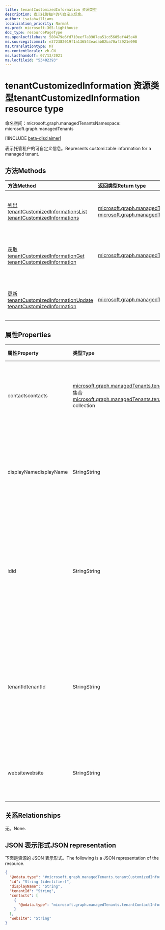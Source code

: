 ```yaml
---
title: tenantCustomizedInformation 资源类型
description: 表示托管租户的可自定义信息。
author: isaiahwilliams
localization_priority: Normal
ms.prod: microsoft-365-lighthouse
doc_type: resourcePageType
ms.openlocfilehash: 580479e6fd710eef7a0907ea51cd5605ef445e40
ms.sourcegitcommit: e372382019f1a136543eadab02ba70af3921e098
ms.translationtype: MT
ms.contentlocale: zh-CN
ms.lasthandoff: 07/13/2021
ms.locfileid: "53402393"
---
```

# <a name="tenantcustomizedinformation-resource-type"></a><span data-ttu-id="6ccfb-103">tenantCustomizedInformation 资源类型</span><span class="sxs-lookup"><span data-stu-id="6ccfb-103">tenantCustomizedInformation resource type</span></span>

<span data-ttu-id="6ccfb-104">命名空间：microsoft.graph.managedTenants</span><span class="sxs-lookup"><span data-stu-id="6ccfb-104">Namespace: microsoft.graph.managedTenants</span></span>

[!INCLUDE [beta-disclaimer](../../includes/beta-disclaimer.md)]

<span data-ttu-id="6ccfb-105">表示托管租户的可自定义信息。</span><span class="sxs-lookup"><span data-stu-id="6ccfb-105">Represents customizable information for a managed tenant.</span></span>

## <a name="methods"></a><span data-ttu-id="6ccfb-106">方法</span><span class="sxs-lookup"><span data-stu-id="6ccfb-106">Methods</span></span>
|<span data-ttu-id="6ccfb-107">方法</span><span class="sxs-lookup"><span data-stu-id="6ccfb-107">Method</span></span>|<span data-ttu-id="6ccfb-108">返回类型</span><span class="sxs-lookup"><span data-stu-id="6ccfb-108">Return type</span></span>|<span data-ttu-id="6ccfb-109">说明</span><span class="sxs-lookup"><span data-stu-id="6ccfb-109">Description</span></span>|
|:---|:---|:---|
|[<span data-ttu-id="6ccfb-110">列出 tenantCustomizedInformations</span><span class="sxs-lookup"><span data-stu-id="6ccfb-110">List tenantCustomizedInformations</span></span>](../api/managedtenants-managedtenant-list-tenantscustomizedinformation.md)|<span data-ttu-id="6ccfb-111">[microsoft.graph.managedTenants.tenantCustomizedInformation](../resources/managedtenants-tenantcustomizedinformation.md) 集合</span><span class="sxs-lookup"><span data-stu-id="6ccfb-111">[microsoft.graph.managedTenants.tenantCustomizedInformation](../resources/managedtenants-tenantcustomizedinformation.md) collection</span></span>|<span data-ttu-id="6ccfb-112">获取 [tenantCustomizedInformation 对象](../resources/managedtenants-tenantcustomizedinformation.md) 及其属性的列表。</span><span class="sxs-lookup"><span data-stu-id="6ccfb-112">Get a list of the [tenantCustomizedInformation](../resources/managedtenants-tenantcustomizedinformation.md) objects and their properties.</span></span>|
|[<span data-ttu-id="6ccfb-113">获取 tenantCustomizedInformation</span><span class="sxs-lookup"><span data-stu-id="6ccfb-113">Get tenantCustomizedInformation</span></span>](../api/managedtenants-tenantcustomizedinformation-get.md)|[<span data-ttu-id="6ccfb-114">microsoft.graph.managedTenants.tenantCustomizedInformation</span><span class="sxs-lookup"><span data-stu-id="6ccfb-114">microsoft.graph.managedTenants.tenantCustomizedInformation</span></span>](../resources/managedtenants-tenantcustomizedinformation.md)|<span data-ttu-id="6ccfb-115">读取 [tenantCustomizedInformation](../resources/managedtenants-tenantcustomizedinformation.md) 对象的属性和关系。</span><span class="sxs-lookup"><span data-stu-id="6ccfb-115">Read the properties and relationships of a [tenantCustomizedInformation](../resources/managedtenants-tenantcustomizedinformation.md) object.</span></span>|
|[<span data-ttu-id="6ccfb-116">更新 tenantCustomizedInformation</span><span class="sxs-lookup"><span data-stu-id="6ccfb-116">Update tenantCustomizedInformation</span></span>](../api/managedtenants-tenantcustomizedinformation-update.md)|[<span data-ttu-id="6ccfb-117">microsoft.graph.managedTenants.tenantCustomizedInformation</span><span class="sxs-lookup"><span data-stu-id="6ccfb-117">microsoft.graph.managedTenants.tenantCustomizedInformation</span></span>](../resources/managedtenants-tenantcustomizedinformation.md)|<span data-ttu-id="6ccfb-118">更新 [tenantCustomizedInformation 对象](../resources/managedtenants-tenantcustomizedinformation.md) 的属性。</span><span class="sxs-lookup"><span data-stu-id="6ccfb-118">Update the properties of a [tenantCustomizedInformation](../resources/managedtenants-tenantcustomizedinformation.md) object.</span></span>|

## <a name="properties"></a><span data-ttu-id="6ccfb-119">属性</span><span class="sxs-lookup"><span data-stu-id="6ccfb-119">Properties</span></span>
|<span data-ttu-id="6ccfb-120">属性</span><span class="sxs-lookup"><span data-stu-id="6ccfb-120">Property</span></span>|<span data-ttu-id="6ccfb-121">类型</span><span class="sxs-lookup"><span data-stu-id="6ccfb-121">Type</span></span>|<span data-ttu-id="6ccfb-122">说明</span><span class="sxs-lookup"><span data-stu-id="6ccfb-122">Description</span></span>|
|:---|:---|:---|
|<span data-ttu-id="6ccfb-123">contacts</span><span class="sxs-lookup"><span data-stu-id="6ccfb-123">contacts</span></span>|<span data-ttu-id="6ccfb-124">[microsoft.graph.managedTenants.tenantContactInformation](../resources/managedtenants-tenantcontactinformation.md) 集合</span><span class="sxs-lookup"><span data-stu-id="6ccfb-124">[microsoft.graph.managedTenants.tenantContactInformation](../resources/managedtenants-tenantcontactinformation.md) collection</span></span>|<span data-ttu-id="6ccfb-125">托管租户的联系人集合。</span><span class="sxs-lookup"><span data-stu-id="6ccfb-125">The collection of contacts for the managed tenant.</span></span> <span data-ttu-id="6ccfb-126">可选。</span><span class="sxs-lookup"><span data-stu-id="6ccfb-126">Optional.</span></span>|
|<span data-ttu-id="6ccfb-127">displayName</span><span class="sxs-lookup"><span data-stu-id="6ccfb-127">displayName</span></span>|<span data-ttu-id="6ccfb-128">String</span><span class="sxs-lookup"><span data-stu-id="6ccfb-128">String</span></span>|<span data-ttu-id="6ccfb-129">托管显示名称租户的租户。</span><span class="sxs-lookup"><span data-stu-id="6ccfb-129">The display name for the managed tenant.</span></span> <span data-ttu-id="6ccfb-130">必填。</span><span class="sxs-lookup"><span data-stu-id="6ccfb-130">Required.</span></span> <span data-ttu-id="6ccfb-131">只读。</span><span class="sxs-lookup"><span data-stu-id="6ccfb-131">Read-only.</span></span>|
|<span data-ttu-id="6ccfb-132">id</span><span class="sxs-lookup"><span data-stu-id="6ccfb-132">id</span></span>|<span data-ttu-id="6ccfb-133">String</span><span class="sxs-lookup"><span data-stu-id="6ccfb-133">String</span></span>|<span data-ttu-id="6ccfb-134">托管Azure Active Directory租户的租户标识符。</span><span class="sxs-lookup"><span data-stu-id="6ccfb-134">The Azure Active Directory tenant identifier for the managed tenant.</span></span> <span data-ttu-id="6ccfb-135">必填。</span><span class="sxs-lookup"><span data-stu-id="6ccfb-135">Required.</span></span> <span data-ttu-id="6ccfb-136">只读。</span><span class="sxs-lookup"><span data-stu-id="6ccfb-136">Read-only.</span></span>|
|<span data-ttu-id="6ccfb-137">tenantId</span><span class="sxs-lookup"><span data-stu-id="6ccfb-137">tenantId</span></span>|<span data-ttu-id="6ccfb-138">String</span><span class="sxs-lookup"><span data-stu-id="6ccfb-138">String</span></span>|<span data-ttu-id="6ccfb-139">托管Azure Active Directory租户的租户[标识符](../resources/managedtenants-tenant.md)。</span><span class="sxs-lookup"><span data-stu-id="6ccfb-139">The Azure Active Directory tenant identifier for the [managed tenant](../resources/managedtenants-tenant.md).</span></span> <span data-ttu-id="6ccfb-140">可选。</span><span class="sxs-lookup"><span data-stu-id="6ccfb-140">Optional.</span></span> <span data-ttu-id="6ccfb-141">只读。</span><span class="sxs-lookup"><span data-stu-id="6ccfb-141">Read-only.</span></span>|
|<span data-ttu-id="6ccfb-142">website</span><span class="sxs-lookup"><span data-stu-id="6ccfb-142">website</span></span>|<span data-ttu-id="6ccfb-143">String</span><span class="sxs-lookup"><span data-stu-id="6ccfb-143">String</span></span>|<span data-ttu-id="6ccfb-144">托管租户的网站。</span><span class="sxs-lookup"><span data-stu-id="6ccfb-144">The website for the managed tenant.</span></span> <span data-ttu-id="6ccfb-145">必填。</span><span class="sxs-lookup"><span data-stu-id="6ccfb-145">Required.</span></span>|

## <a name="relationships"></a><span data-ttu-id="6ccfb-146">关系</span><span class="sxs-lookup"><span data-stu-id="6ccfb-146">Relationships</span></span>
<span data-ttu-id="6ccfb-147">无。</span><span class="sxs-lookup"><span data-stu-id="6ccfb-147">None.</span></span>

## <a name="json-representation"></a><span data-ttu-id="6ccfb-148">JSON 表示形式</span><span class="sxs-lookup"><span data-stu-id="6ccfb-148">JSON representation</span></span>
<span data-ttu-id="6ccfb-149">下面是资源的 JSON 表示形式。</span><span class="sxs-lookup"><span data-stu-id="6ccfb-149">The following is a JSON representation of the resource.</span></span>
<!-- {
  "blockType": "resource",
  "keyProperty": "id",
  "@odata.type": "microsoft.graph.managedTenants.tenantCustomizedInformation",
  "baseType": "microsoft.graph.entity",
  "openType": false
}
-->
``` json
{
  "@odata.type": "#microsoft.graph.managedTenants.tenantCustomizedInformation",
  "id": "String (identifier)",
  "displayName": "String",
  "tenantId": "String",
  "contacts": [
    {
      "@odata.type": "microsoft.graph.managedTenants.tenantContactInformation"
    }
  ],
  "website": "String"
}
```
